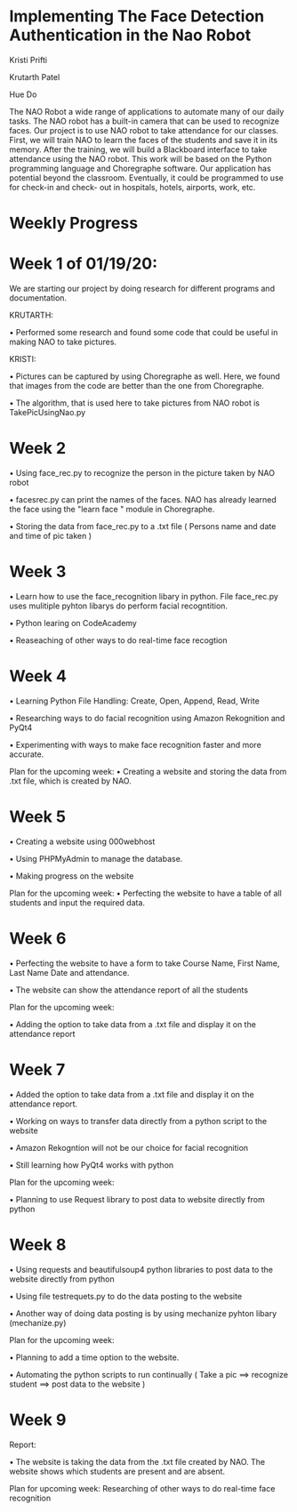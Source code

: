 # Implementing The Face Detection Authentication in the Nao Robot

Kristi Prifti

Krutarth Patel

Hue Do

The NAO Robot a wide range of applications to automate many of our daily tasks. The NAO
robot has a built-in camera that can be used to recognize faces. Our project is to use NAO
robot to take attendance for our classes. First, we will train NAO to learn the faces of
the students and save it in its memory. After the training, we will build a Blackboard
interface to take attendance using the NAO robot. This work will be based on the Python
programming language and Choregraphe software. Our application has potential
beyond the classroom. Eventually, it could be programmed to use for check-in and check-
out in hospitals, hotels, airports, work, etc.

# Weekly Progress 

# Week 1 of 01/19/20:

We are starting our project by doing research for different programs and documentation.

KRUTARTH:

• Performed some research and found some code that could be useful in making NAO to take pictures.

KRISTI:

•	Pictures can be captured by using Choregraphe as well. Here, we found that images from the code are better than the one from Choregraphe.

•	The algorithm, that is used here to take pictures from NAO robot is TakePicUsingNao.py

# Week 2

• Using face_rec.py to recognize the person in the picture taken by NAO robot

• facesrec.py can print the names of the faces. NAO has already learned the face using the "learn face " module in Choregraphe.

• Storing the data from face_rec.py to a .txt file ( Persons name and date and time of pic taken )


# Week 3

• Learn how to use the face_recognition libary in python. File face_rec.py uses mulitiple pyhton libarys do perform facial recogntition.

• Python learing on CodeAcademy

• Reaseaching of other ways to do real-time face recogtion 

# Week 4

• Learning Python File Handling: Create, Open, Append, Read, Write

•  Researching ways to do facial recognition using Amazon Rekognition and PyQt4

• Experimenting with ways to make face recognition faster and more accurate.

Plan for the upcoming week:
• Creating a website and storing the data from .txt file, which is created by NAO.

# Week 5 

• Creating a website using 000webhost

• Using  PHPMyAdmin to manage the database. 

• Making progress on the website

Plan for the upcoming week:
 • Perfecting the website to have a table of all students  and input the required data.
 
# Week 6 

•  Perfecting the website to have a form to take Course Name, First Name, Last Name 
Date and attendance.

• The website can show the attendance report of all the students

Plan for the upcoming week:

• Adding the option to take data from a .txt file and display it on the attendance report 

# Week 7 

• Added the option to take data from a .txt file and display it on the attendance report.

• Working on ways to transfer data directly from a python script to the website 

• Amazon Rekogntion will not be our choice for facial recognition 

• Still learning how PyQt4 works with python

Plan for the upcoming week:

• Planning to use Request library to post data to website directly from python 


# Week 8 

• Using requests  and beautifulsoup4 python libraries to post data to the website directly from python

• Using file testrequets.py to do the data posting to the website 
 
• Another way of doing data posting is by using mechanize pyhton libary  (mechanize.py)

Plan for the upcoming week:

• Planning to add a time option to the website. 

• Automating the python scripts to run continually  ( Take a pic ==>  recognize  student ==>  post data to the website ) 


# Week 9

Report:

• The website is taking the data from the .txt file created by NAO. The website shows which students are present and are absent.

Plan for upcoming week:
Researching of other ways to do real-time face recognition 

